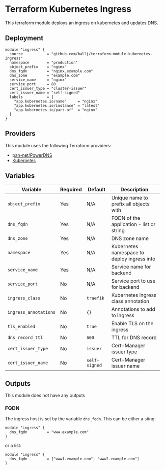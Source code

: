 # Terraform Kubernetes Ingress

This terraform module deploys an ingress on kubernetes and updates DNS.

## Deployment

```
module "ingress" {
  source           = "github.com/ballj/terraform-module-kubernetes-ingress"
  namespace        = "production"
  object_prefix    = "nginx"
  dns_fqdn         = "nginx.example.com"
  dns_zone         = "example.com"
  service_name     = "nginx"
  service_port     = 80
  cert_issuer_type = "cluster-issuer"
  cert_issuer_name = "self-signed"
  labels           = {
    "app.kubernetes.io/name"     = "nginx"
    "app.kubernetes.io/instance" = "latest"
    "app.kubernetes.io/part-of"  = "nginx"
  }
}
```

## Providers

This module uses the following Terraform providers:
 - [pan-net/PowerDNS](https://registry.terraform.io/providers/pan-net/powerdns/latest/docs)
 - [Kubernetes](https://registry.terraform.io/providers/hashicorp/kubernetes/latest)

## Variables

| Variable              | Required | Default          | Description                                        |
| --------------------- | -------- | -------          | -------------------------------------------------- |
| `object_prefix`       | Yes      | N/A              | Unique name to prefix all objects with             |
| `dns_fqdn`            | Yes      | N/A              | FQDN of the application - list or string           |
| `dns_zone`            | Yes      | N/A              | DNS zone name                                      |
| `namespace`           | Yes      | N/A              | Kubernetes namespace to deploy ingress into        |
| `service_name`        | Yes      | N/A              | Service name for backend                           |
| `service_port`        | No       | N/A              | Service port to use for backend                    |
| `ingress_class`       | No       | `traefik`        | Kubernetes ingress class annotation                |
| `ingress_annotations` | No       | `{}`             | Annotations to add to ingress                      |
| `tls_enabled`         | No       | `true`           | Enable TLS on the ingress                          |
| `dns_record_ttl`      | No       | `600`            | TTL for DNS record                                 |
| `cert_issuer_type`    | No       | `issuer`         | Cert-Manager issuer type                           |
| `cert_issuer_name`    | No       | `self-signed`    | Cert-Manager issuer name                           |

## Outputs

This module does not have any outputs

### FQDN

The ingress host is set by the variable `dns_fqdn`. This can be either a sting:

```
module "ingress" {
  dns_fqdn         = "www.example.com"
}
```

or a list:

```
module "ingress" {
  dns_fqdn         = ["www1.example.com", "www2.example.com"]
}
```
